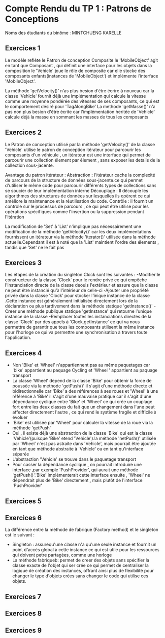 # Compte Rendu du TP 1 : Patrons de Conceptions

Noms des étudiants du binôme : MINTCHUENG KARELLE

## Exercices 1
 Le modèle reflète le Patron de conception Composite le 'MobileObject' agit en tant que Composant , qui définit une interface pour les objets dans la composition
le 'Vehicle' joue le rôle de composite car elle stocke des composants enfants(instances de 'MobileObject') et implémente l'interface 'MobileObject'.

La méthode 'getVelocity()' n'as plus besion d'être écrire à nouveau car la classe 'Vehicle' fournit déjà une implémentation qui calcule la vitesse comme une moyenne pondérée des vitesses de ses composants, ce qui est le comportement désiré pour 'TagAlongBike'
La methode 'getMasse()' n'a pas non plus besion d'être écrite car l'implémentation heritée de 'Vehicle' calcule déjà la masse en sommant les masses de tous les composants 


## Exercices 2

Le Patron de conception utilisé par  la méthode 'getVelocity()' de la classe 'Vehicle' utilise le patron de conception itérateur pour parcourir les composants d'un véhicule , un itérateur est une interface qui permet de parcourir une collection élement par élement , sans exposer les details de la collection sous-jacente.

Avantage du patron itérateur : Abstraction : l'itérateur cache la complexité de parcours de la structure de données sous-jacente.ce qui permet d'utiliser le même code pour parcourir différents types de collections sans se soucier de leur implémentation interne
Découplage : Il découple les algorithmes des structures de données sur lesquelles ils opèrent ce qui améliore la maintenance et la réutilisation du code.
Contrôle : il fournit un contrôle sur le processus de parcours , ce qui peut être utilise pour les opérations spécifiques comme l'insertion ou la suppression pendant l'itération

La modification de 'Set' à 'List' n'implique pas nécessairement une modification de la méthode 'getVelocity()' car les deux implémentations fournissent un itérateur via la méthode 'iterator()' utilisée dans la méthode actuelle.Cependant il est à noté que 
la 'List' maintient l'ordre des élements , tandis que 'Set' ne le fait pas 
## Exercices 3
Les étapes de la creation du singleton Clock sont les suivantes : 
-Modifier le constructeur de la classe 'Clock' pour le rendre privé ce qui empêche l'instanciation directe de la classe deouis l'extérieur et assure que la classe ne peut être instancié qu'à l'intérieur de celle-ci
-Ajouter une propriété privée dans la classe 'Clock' pour stocker l'inique instance de la classe .Cette instance est généralement initialisée directement lors de la déclaration ou plus tardivement dans la méthode statique 'getInstance()'
-Creer une méthode publique statique 'getInstance' qui retourne l'unique instance de la classe 
-Remplacer toutes les instanciations directes de la classe 'Clock' par des appels à 'Clock.getInstance' ce qui va nous permettre de garantir  que tous les composants utilisent la même instance pour l'horloge ce qui va permettre une synchronisation à travers toute l'application.
## Exercices 4

- Non 'Bike' et 'Wheel' n'appartiennent pas au même paquetages car 'bike' appartient au paquage Cycling et 'Wheel ' appartient au paquage transport
- La classe 'Wheel' depend de la classe 'Bike' pour obtenir la force de poussée via la méthode 'getPush()' il s'agit d'une méthode directe et bidirectionnelle car 'Bike' a des références à ses roues et 'Wheel' à une référence à 'Bike' il s'agit d'une mauvaise pratique car il s'agit d'une dépendance cyclique entre 'Bike' et 'Wheel'
ce qui crée un couplage fort entre les deux classes du fait que un changement dans l'une peut affecter directement l'autre , ce qui rend le système fragile et difficile à évoluer 
- 'Bike' est utilisée par 'Wheel' pour calculer la vitesse de la roue via la méthode 'getPush'
- Oui , il existe déjà une abstraction de la classe 'Bike' qui est la classe 'Vehicle'(puisque 'Bike' etend 'Vehicle').la méthode 'hetPush()' utilisée par 'Wheel' n'est pas astraite dans 'Vehicle', mais pourrait être ajoutée en tant que méthode abstraite à 'Vehicle' ou en tant qu'interface séparée
- L'abstraction 'Vehicle' se trouve dans le paquetage transport 
- Pour casser la dépendance cyclique , on pourrait introduire une interface ,par exemple 'PushProvider', qui aurait une méthode 'getPush()'.'Bike' implémenterait cette interface ensuite , 'Wheel' ne dépendrait plus de 'Bike' directement , mais plutôt de l'interface 'PushProvider'


## Exercices 5


## Exercices 6
La différence entre la méthode de fabrique (Factory method) et le singleton est le suivant :
- Singleton : assurequ'une classe n'a qu'une seule instance et fournit un point d'accès global à cette instance ce qui est utile pour les ressources  qui doivent petre partagées, comme 
une horloge
- La méthode fabriqueb: permet de creer des objets sans spécifier la classe exacte de l'objet qui ser crée ce qui permet de centraliser la logique de création des instances, offrant ainsi plus de flexibilité pour changer le type d'objets
crées sans changer le code qui utilise ces objets.

## Exercices 7

## Exercices 8

## Exercices 9



